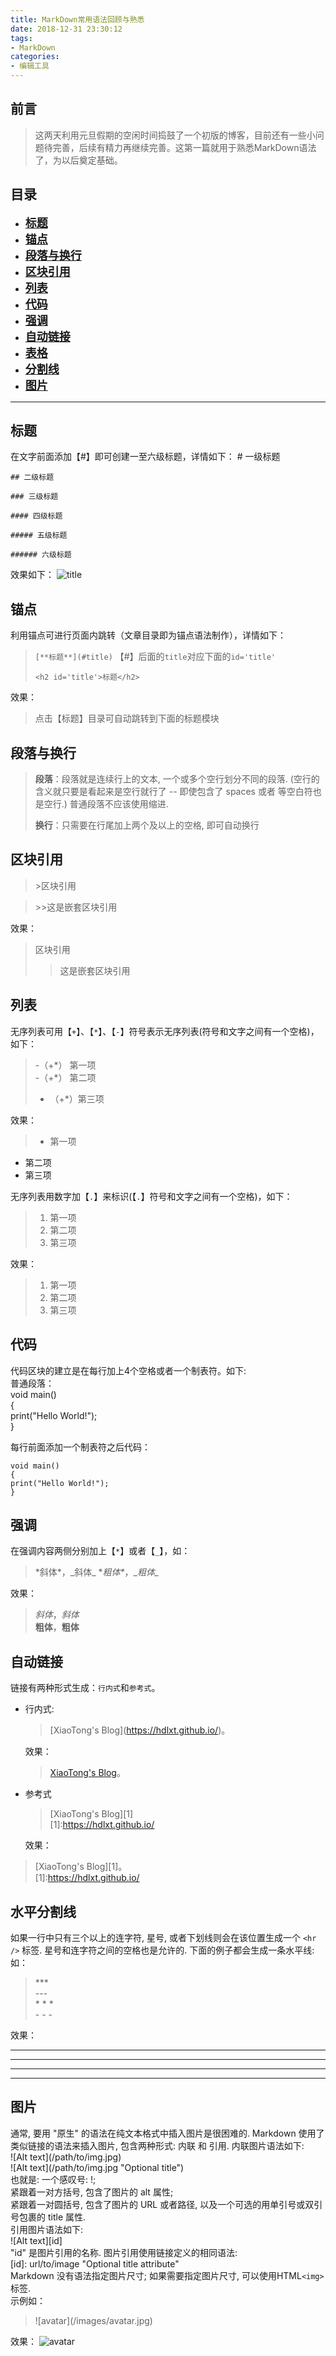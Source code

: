 ```yaml
---
title: MarkDown常用语法回顾与熟悉
date: 2018-12-31 23:30:12
tags:
- MarkDown
categories:
- 编辑工具
---
```

## 前言
> 这两天利用元旦假期的空闲时间捣鼓了一个初版的博客，目前还有一些小问题待完善，后续有精力再继续完善。这第一篇就用于熟悉MarkDown语法了，为以后奠定基础。
<!--more -->
## 目录
* [<font size=4 >**标题**</font>](#1)
* [<font size=4 >**锚点**</font>](#11)
* [<font size=4 >**段落与换行**</font>](#2)
* [<font size=4 >**区块引用**</font>](#3)
* [<font size=4 >**列表**</font>](#4)
* [<font size=4 >**代码**</font>](#5)
* [<font size=4 >**强调**</font>](#6)
* [<font size=4 >**自动链接**</font>](#7)
* [<font size=4 >**表格**</font>](#8)
* [<font size=4 >**分割线**</font>](#9)
* [<font size=4 >**图片**</font>](#10)

---

<h2 id='1'>标题</h2>

在文字前面添加【#】即可创建一至六级标题，详情如下： 
	# 一级标题
	
	## 二级标题
	
	### 三级标题
	
	#### 四级标题
	
	##### 五级标题
	
	###### 六级标题
效果如下：
![title](/images/20190101/title.png)  
<h2 id='11'>锚点</h2>

利用锚点可进行页面内跳转（文章目录即为锚点语法制作），详情如下：
> `[**标题**](#title)`  【#】后面的`title`对应下面的`id='title'`
> 
> `<h2 id='title'>标题</h2>`

效果：
>点击【标题】目录可自动跳转到下面的标题模块

<h2 id='2'>段落与换行</h2>

>**段落**：段落就是连续行上的文本, 一个或多个空行划分不同的段落. (空行的含义就只要是看起来是空行就行了 -- 即使包含了 spaces 或者 等空白符也是空行.) 普通段落不应该使用缩进.  
>
>**换行**：只需要在行尾加上两个及以上的空格, 即可自动换行

<h2 id='3'>区块引用</h2>

> \>区块引用

> \>>这是嵌套区块引用

效果：
>区块引用
> >这是嵌套区块引用
 
<h2 id='4'>列表</h2>

无序列表可用【`+`】、【`*`】、【`-`】符号表示无序列表(符号和文字之间有一个空格)，如下：
>-（+\*） 第一项   
>-（+\*） 第二项   
>- （+\*）第三项

效果：
>* 第一项 
* 第二项 
* 第三项

无序列表用数字加【`.`】来标识(【`.`】符号和文字之间有一个空格)，如下：
> 1. 第一项
> 2. 第二项
> 3. 第三项  

效果：
> 1. 第一项 
> 2. 第二项 
> 3. 第三项  
<h2 id='5'>代码</h2>

代码区块的建立是在每行加上4个空格或者一个制表符。如下:  
普通段落：  
void main()  
{  
print("Hello World!");  
}

每行前面添加一个制表符之后代码：

	void main()
	{
	print("Hello World!");
	}

<h2 id='6'>强调</h2>

在强调内容两侧分别加上【`*`】或者【`_`】，如：

>\*斜体\*，\_斜体\_
\**粗体\**，\__粗体\__

效果：
>*斜体*，_斜体_  
**粗体**，__粗体__
<h2 id='7'>自动链接</h2>

链接有两种形式生成：`行内式`和`参考式`。  

- 行内式:  
	>\[XiaoTong's Blog](https://hdlxt.github.io/)。  
	
	效果：  
	>[XiaoTong's Blog](https://hdlxt.github.io/)。

- 参考式
	>\[XiaoTong's Blog][1]  
	>\[1]:https://hdlxt.github.io/  
	
	效果：
 > [XiaoTong's Blog][1]。  
   [1]:https://hdlxt.github.io/
  
<h2 id='9'>水平分割线</h2>

如果一行中只有三个以上的连字符, 星号, 或者下划线则会在该位置生成一个 `<hr />` 标签. 星号和连字符之间的空格也是允许的. 下面的例子都会生成一条水平线:  
如：  
> \***  
\---  
\* * *  
\- - -  

效果：  
>
***  
---  
* * *  
- - -
<h2 id='10'>图片</h2>

通常, 要用 "原生" 的语法在纯文本格式中插入图片是很困难的.
Markdown 使用了类似链接的语法来插入图片, 包含两种形式: 内联 和 引用.
内联图片语法如下:  
\![Alt text]\(/path/to/img.jpg)  
\![Alt text]\(/path/to/img.jpg "Optional title")  
也就是:
一个感叹号: !;  
紧跟着一对方括号, 包含了图片的 alt 属性;  
紧跟着一对圆括号, 包含了图片的 URL 或者路径, 以及一个可选的用单引号或双引号包裹的 title 属性.  
引用图片语法如下:  
\!\[Alt text]\[id]  
"id" 是图片引用的名称. 图片引用使用链接定义的相同语法:  
\[id]: url/to/image  "Optional title attribute"  
Markdown 没有语法指定图片尺寸; 如果需要指定图片尺寸, 可以使用HTML`<img>` 标签.  
示例如：  
>\![avatar]\(/images/avatar.jpg)  

效果：
![avatar](/images/avatar.jpg)  
	
